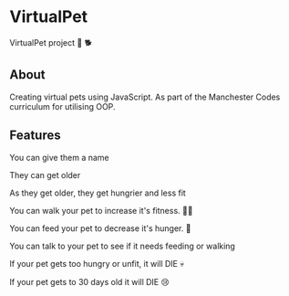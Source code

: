 # VirtualPet

VirtualPet project 🐩 🐕

## About

Creating virtual pets using JavaScript. 
As part of the Manchester Codes curriculum for utilising OOP.


## Features

You can give them a name

They can get older 

As they get older, they get hungrier and less fit

You can walk your pet to increase it's fitness. 🏃‍♂️

You can feed your pet to decrease it's hunger. 🍕

You can talk to your pet to see if it needs feeding or walking

If your pet gets too hungry or unfit, it will DIE 💀

If your pet gets to 30 days old it will DIE 😢
